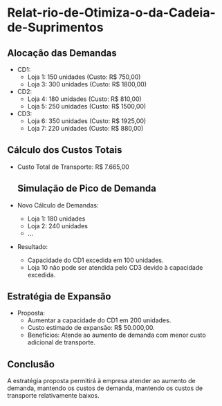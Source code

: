# Relat-rio-de-Otimiza-o-da-Cadeia-de-Suprimentos
## Alocação das Demandas

- CD1:
    - Loja 1: 150 unidades (Custo: R$ 750,00)
    - Loja 3: 300 unidades (Custo: R$ 1800,00)
- CD2:
    - Loja 4: 180 unidades (Custo: R$ 810,00)
    - Loja 5: 250 unidades (Custo: R$ 1500,00)
- CD3:
    - Loja 6: 350 unidades (Custo: R$ 1925,00)
    - Loja 7: 220 unidades (Custo: R$ 880,00)

## Cálculo dos Custos Totais

- Custo Total de Transporte: R$ 7.665,00
  ## Simulação de Pico de Demanda

- Novo Cálculo de Demandas:
    - Loja 1: 180 unidades
    - Loja 2: 240 unidades
    - ...
- Resultado:
    - Capacidade do CD1 excedida em 100 unidades.
    - Loja 10 não pode ser atendida pelo CD3 devido à capacidade excedida.

## Estratégia de Expansão

- Proposta:
    - Aumentar a capacidade do CD1 em 200 unidades.
    - Custo estimado de expansão: R$ 50.000,00.
    - Benefícios: Atende ao aumento de demanda com menor custo adicional de transporte.

## Conclusão

A estratégia proposta permitirá à empresa atender ao aumento de demanda, mantendo os custos de demanda, mantendo os custos de transporte relativamente baixos.
